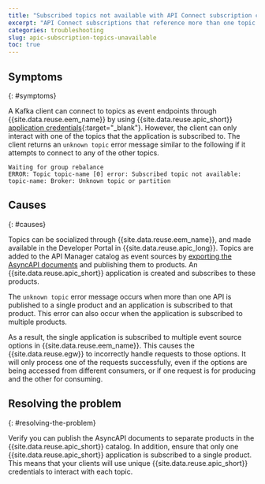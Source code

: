 ```yaml
---
title: "Subscribed topics not available with API Connect subscription credentials"
excerpt: "API Connect subscriptions that reference more than one topic cannot be used to handle messages from additional topics."
categories: troubleshooting
slug: apic-subscription-topics-unavailable
toc: true
---
```


## Symptoms
{: #symptoms}

A Kafka client can connect to topics as event endpoints through {{site.data.reuse.eem_name}} by using {{site.data.reuse.apic_short}} [application credentials](https://www.ibm.com/docs/en/api-connect/10.0.x?topic=portal-registering-application){:target="_blank"}. However, the client can only interact with one of the topics that the application is subscribed to. The client returns an `unknown topic` error message similar to the following if it attempts to connect to any of the other topics.

```
Waiting for group rebalance
ERROR: Topic topic-name [0] error: Subscribed topic not available: topic-name: Broker: Unknown topic or partition
```

## Causes
{: #causes}

Topics can be socialized through {{site.data.reuse.eem_name}}, and made available in the Developer Portal in {{site.data.reuse.apic_long}}. Topics are added to the API Manager catalog as event sources by [exporting the AsyncAPI documents](../../integrating-with-apic/generate-asyncapi/) and publishing them to products. An {{site.data.reuse.apic_short}} application is created and subscribes to these products.

The `unknown topic` error message occurs when more than one API is published to a single product and an application is subscribed to that product. This error can also occur when the application is subscribed to multiple products.

As a result, the single application is subscribed to multiple event source options in {{site.data.reuse.eem_name}}. This causes the {{site.data.reuse.egw}} to incorrectly handle requests to those options. It will only process one of the requests successfully, even if the options are being accessed from different consumers, or if one request is for producing and the other for consuming.

## Resolving the problem
{: #resolving-the-problem}

Verify you can publish the AsyncAPI documents to separate products in the {{site.data.reuse.apic_short}} catalog. In addition, ensure that only one {{site.data.reuse.apic_short}} application is subscribed to a single product. This means that your clients will use unique {{site.data.reuse.apic_short}} credentials to interact with each topic.